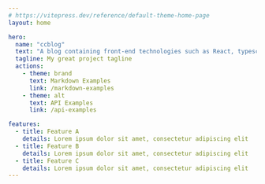 ```yaml
---
# https://vitepress.dev/reference/default-theme-home-page
layout: home

hero:
  name: "ccblog"
  text: "A blog containing front-end technologies such as React, typescript, next, tailwincss, etc."
  tagline: My great project tagline
  actions:
    - theme: brand
      text: Markdown Examples
      link: /markdown-examples
    - theme: alt
      text: API Examples
      link: /api-examples

features:
  - title: Feature A
    details: Lorem ipsum dolor sit amet, consectetur adipiscing elit
  - title: Feature B
    details: Lorem ipsum dolor sit amet, consectetur adipiscing elit
  - title: Feature C
    details: Lorem ipsum dolor sit amet, consectetur adipiscing elit
---
```


